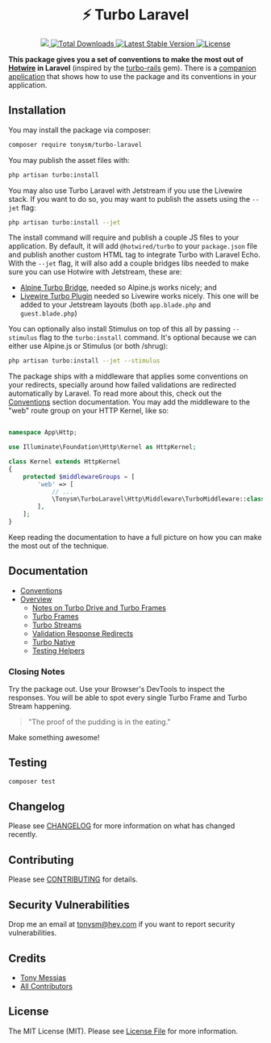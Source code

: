 <center>

# ⚡ Turbo Laravel

<a href="https://github.com/tonysm/turbo-laravel/workflows/Tests/badge.svg">
    <img src="https://img.shields.io/github/workflow/status/tonysm/turbo-laravel/Tests?label=tests" />
</a>
<a href="https://packagist.org/packages/tonysm/turbo-laravel">
    <img src="https://img.shields.io/packagist/dt/tonysm/turbo-laravel" alt="Total Downloads">
</a>
<a href="https://packagist.org/packages/tonysm/turbo-laravel">
    <img src="https://img.shields.io/packagist/v/tonysm/turbo-laravel" alt="Latest Stable Version">
</a>
<a href="https://packagist.org/packages/tonysm/turbo-laravel">
    <img src="https://img.shields.io/packagist/l/tonysm/turbo-laravel" alt="License">
</a>

</center>

**This package gives you a set of conventions to make the most out of [Hotwire](https://hotwire.dev/) in Laravel** (inspired by the [turbo-rails](https://github.com/hotwired/turbo-rails) gem). There is a [companion application](https://github.com/tonysm/turbo-demo-app) that shows how to use the package and its conventions in your application.

<a name="installation"></a>
## Installation

You may install the package via composer:

```bash
composer require tonysm/turbo-laravel
```

You may publish the asset files with:

```bash
php artisan turbo:install
```

You may also use Turbo Laravel with Jetstream if you use the Livewire stack. If you want to do so, you may want to publish the assets using the `--jet` flag:

```bash
php artisan turbo:install --jet
```

The install command will require and publish a couple JS files to your application. By default, it will add `@hotwired/turbo` to your `package.json` file and publish another custom HTML tag to integrate Turbo with Laravel Echo. With the `--jet` flag, it will also add a couple bridges libs needed to make sure you can use Hotwire with Jetstream, these are:

* [Alpine Turbo Bridge](https://github.com/SimoTod/alpine-turbo-drive-adapter), needed so Alpine.js works nicely; and
* [Livewire Turbo Plugin](https://github.com/livewire/turbolinks) needed so Livewire works nicely. This one will be added to your Jetstream layouts (both `app.blade.php` and `guest.blade.php`)

You can optionally also install Stimulus on top of this all by passing `--stimulus` flag to the `turbo:install` command. It's optional because we can either use Alpine.js or Stimulus (or both /shrug):

```bash
php artisan turbo:install --jet --stimulus
```

The package ships with a middleware that applies some conventions on your redirects, specially around how failed validations are redirected automatically by Laravel. To read more about this, check out the [Conventions](#conventions) section documentation. You may add the middleware to the "web" route group on your HTTP Kernel, like so:

```php

namespace App\Http;

use Illuminate\Foundation\Http\Kernel as HttpKernel;

class Kernel extends HttpKernel
{
    protected $middlewareGroups = [
        'web' => [
            // ...
            \Tonysm\TurboLaravel\Http\Middleware\TurboMiddleware::class,
        ],
    ];
}
```

Keep reading the documentation to have a full picture on how you can make the most out of the technique.

<a name="documentation"></a>
## Documentation

* [Conventions](./docs/01-CONVENTIONS.md#conventions)
* [Overview](./docs/02-OVERVIEW.md#overview)
    * [Notes on Turbo Drive and Turbo Frames](./docs/02-OVERVIEW.md#notes-on-turbo-drive-and-turbo-frames)
    * [Turbo Frames](./docs/02-OVERVIEW.md#turbo-frames)
    * [Turbo Streams](./docs/02-OVERVIEW.md#turbo-streams)
    * [Validation Response Redirects](./docs/02-OVERVIEW.md#validation-responses)
    * [Turbo Native](./docs/02-OVERVIEW.md#turbo-native)
    * [Testing Helpers](./docs/02-OVERVIEW.md#testing-helpers)

### Closing Notes

Try the package out. Use your Browser's DevTools to inspect the responses. You will be able to spot every single Turbo Frame and Turbo Stream happening.

> "The proof of the pudding is in the eating."

Make something awesome!

## Testing

```bash
composer test
```

## Changelog

Please see [CHANGELOG](CHANGELOG.md) for more information on what has changed recently.

## Contributing

Please see [CONTRIBUTING](.github/CONTRIBUTING.md) for details.

## Security Vulnerabilities

Drop me an email at [tonysm@hey.com](mailto:tonysm@hey.com?subject=Security%20Vulnerability) if you want to report
security vulnerabilities.

## Credits

- [Tony Messias](https://github.com/tonysm)
- [All Contributors](./CONTRIBUTORS.md)

## License

The MIT License (MIT). Please see [License File](LICENSE.md) for more information.
